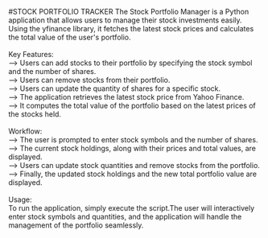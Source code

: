#STOCK PORTFOLIO TRACKER
The Stock Portfolio Manager is a Python application that allows users to manage their stock investments easily. Using the yfinance library, it fetches the latest stock prices and calculates the total value of the user's portfolio.<br><br>
Key Features:<br>
--> Users can add stocks to their portfolio by specifying the stock symbol and the number of shares.<br>
--> Users can remove stocks from their portfolio.<br>
--> Users can update the quantity of shares for a specific stock.<br>
--> The application retrieves the latest stock price from Yahoo Finance.<br>
--> It computes the total value of the portfolio based on the latest prices of the stocks held.<br><br>
Workflow:<br>
--> The user is prompted to enter stock symbols and the number of shares.<br>
--> The current stock holdings, along with their prices and total values, are displayed.<br>
--> Users can update stock quantities and remove stocks from the portfolio.<br>
--> Finally, the updated stock holdings and the new total portfolio value are displayed.<br><br>
Usage:<br>
To run the application, simply execute the script.The user will interactively enter stock symbols and quantities, and the application will handle the management of the portfolio seamlessly.
